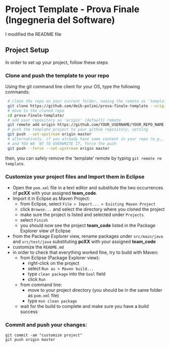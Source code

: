 # Project Template - Prova Finale (Ingegneria del Software)
I modified the README file 

## Project Setup
In order to set up your project, follow these steps
### Clone and push the template to your repo
Using the git command line client for your OS, type the following commands:
```bash
 # clone the repo on your current folder, naming the remote as 'template'
 git clone https://github.com/deib-polimi/prova-finale-template --origin template
 # move to the cloned repo
 cd prova-finale-template/
 # add your repository as 'origin' (default) remote
 git remote add origin https://github.com/YOUR_USERNAME/YOUR_REPO_NAME
 # push the template project to your github repository, setting
 git push --set-upstream origin master
 # alternatively, if you already have some content in your repo (e.g., a README)
 # and YOU WA  NT TO OVERWRITE IT, force the push
 git push --force --set-upstream origin master

```
then, you can safely remove the 'template' remote by typing `git remote rm template`.

### Customize your project files and Import them in Eclipse
- Open the `pom.xml` file in a text editor and substitute the two occurrences of **pcXX** with your assigned **team_code**.
- Import it in Eclipse as Maven Project:
  * from Eclipse, select `File > Import... > Existing Maven Project`
  * click `Browse...` and select the directory where you cloned the project
  * make sure the project is listed and selected under `Projects`
  * select `Finish`
  * you should now see the project **team_code** listed in the Package Explorer view of Eclipse
- from the Package Explorer view, rename packages under `src/main/java` and `src/test/java` substituting **pcXX** with your assigned **team_code**
- customize the `README.md`
- in order to check that everything worked fine, try to build with Maven:
  + from Eclipse (Package Explorer view):
    * right-click on the project
    * select `Run as > Maven build...`
    * type `clean package` into the `Goal` field
    * click `Run`
  + from command line:
    * move to your project directory (you should be in the same folder as `pom.xml` file)
    * type `mvn clean package`
  + wait for the build to complete and make sure you have a build success

### Commit and push your changes:
  ```
  git commit -am "customize project"
  git push origin master
  ```
